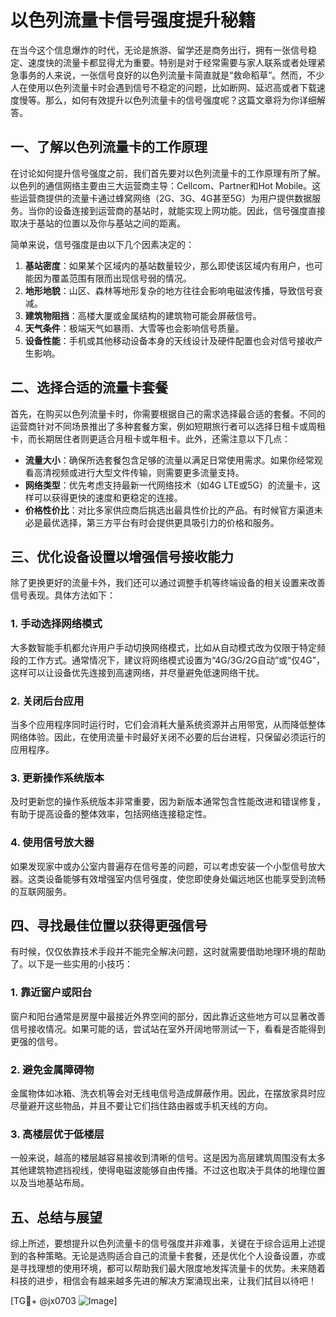 # 以色列流量卡信号强度提升秘籍

在当今这个信息爆炸的时代，无论是旅游、留学还是商务出行，拥有一张信号稳定、速度快的流量卡都显得尤为重要。特别是对于经常需要与家人联系或者处理紧急事务的人来说，一张信号良好的以色列流量卡简直就是“救命稻草”。然而，不少人在使用以色列流量卡时会遇到信号不稳定的问题，比如断网、延迟高或者下载速度慢等。那么，如何有效提升以色列流量卡的信号强度呢？这篇文章将为你详细解答。

## 一、了解以色列流量卡的工作原理

在讨论如何提升信号强度之前，我们首先要对以色列流量卡的工作原理有所了解。以色列的通信网络主要由三大运营商主导：Cellcom、Partner和Hot Mobile。这些运营商提供的流量卡通过蜂窝网络（2G、3G、4G甚至5G）为用户提供数据服务。当你的设备连接到运营商的基站时，就能实现上网功能。因此，信号强度直接取决于基站的位置以及你与基站之间的距离。

简单来说，信号强度是由以下几个因素决定的：

1. **基站密度**：如果某个区域内的基站数量较少，那么即使该区域内有用户，也可能因为覆盖范围有限而出现信号弱的情况。
2. **地形地貌**：山区、森林等地形复杂的地方往往会影响电磁波传播，导致信号衰减。
3. **建筑物阻挡**：高楼大厦或金属结构的建筑物可能会屏蔽信号。
4. **天气条件**：极端天气如暴雨、大雪等也会影响信号质量。
5. **设备性能**：手机或其他移动设备本身的天线设计及硬件配置也会对信号接收产生影响。

## 二、选择合适的流量卡套餐

首先，在购买以色列流量卡时，你需要根据自己的需求选择最合适的套餐。不同的运营商针对不同场景推出了多种套餐方案，例如短期旅行者可以选择日租卡或周租卡，而长期居住者则更适合月租卡或年租卡。此外，还需注意以下几点：

- **流量大小**：确保所选套餐包含足够的流量以满足日常使用需求。如果你经常观看高清视频或进行大型文件传输，则需要更多流量支持。
- **网络类型**：优先考虑支持最新一代网络技术（如4G LTE或5G）的流量卡，这样可以获得更快的速度和更稳定的连接。
- **价格性价比**：对比多家供应商后挑选出最具性价比的产品。有时候官方渠道未必是最优选择，第三方平台有时会提供更具吸引力的价格和服务。

## 三、优化设备设置以增强信号接收能力

除了更换更好的流量卡外，我们还可以通过调整手机等终端设备的相关设置来改善信号表现。具体方法如下：

### 1. 手动选择网络模式
大多数智能手机都允许用户手动切换网络模式，比如从自动模式改为仅限于特定频段的工作方式。通常情况下，建议将网络模式设置为“4G/3G/2G自动”或“仅4G”，这样可以让设备优先连接到高速网络，并尽量避免低速网络干扰。

### 2. 关闭后台应用
当多个应用程序同时运行时，它们会消耗大量系统资源并占用带宽，从而降低整体网络体验。因此，在使用流量卡时最好关闭不必要的后台进程，只保留必须运行的应用程序。

### 3. 更新操作系统版本
及时更新您的操作系统版本非常重要，因为新版本通常包含性能改进和错误修复，有助于提高设备的整体效率，包括网络连接稳定性。

### 4. 使用信号放大器
如果发现家中或办公室内普遍存在信号差的问题，可以考虑安装一个小型信号放大器。这类设备能够有效增强室内信号强度，使您即使身处偏远地区也能享受到流畅的互联网服务。

## 四、寻找最佳位置以获得更强信号

有时候，仅仅依靠技术手段并不能完全解决问题，这时就需要借助地理环境的帮助了。以下是一些实用的小技巧：

### 1. 靠近窗户或阳台
窗户和阳台通常是房屋中最接近外界空间的部分，因此靠近这些地方可以显著改善信号接收情况。如果可能的话，尝试站在室外开阔地带测试一下，看看是否能得到更强的信号。

### 2. 避免金属障碍物
金属物体如冰箱、洗衣机等会对无线电信号造成屏蔽作用。因此，在摆放家具时应尽量避开这些物品，并且不要让它们挡住路由器或手机天线的方向。

### 3. 高楼层优于低楼层
一般来说，越高的楼层越容易接收到清晰的信号。这是因为高层建筑周围没有太多其他建筑物遮挡视线，使得电磁波能够自由传播。不过这也取决于具体的地理位置以及当地基站布局。

## 五、总结与展望

综上所述，要想提升以色列流量卡的信号强度并非难事，关键在于综合运用上述提到的各种策略。无论是选购适合自己的流量卡套餐，还是优化个人设备设置，亦或是寻找理想的使用环境，都可以帮助我们最大限度地发挥流量卡的优势。未来随着科技的进步，相信会有越来越多先进的解决方案涌现出来，让我们拭目以待吧！

[TG💪+ @jx0703 ![Image](https://github.com/user-attachments/assets/dbca1d08-cadb-493c-b0ec-ad6f7a83f270)]
